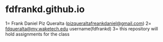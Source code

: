 # fdfrankd.github.io
1= Frank Daniel Piz Queralta (pizqueraltafreankdaniel@gmail.com)
2= fdqueralta@my.waketech.edu username(fdfrankd)
3= this repository will hold assignments for the class 
